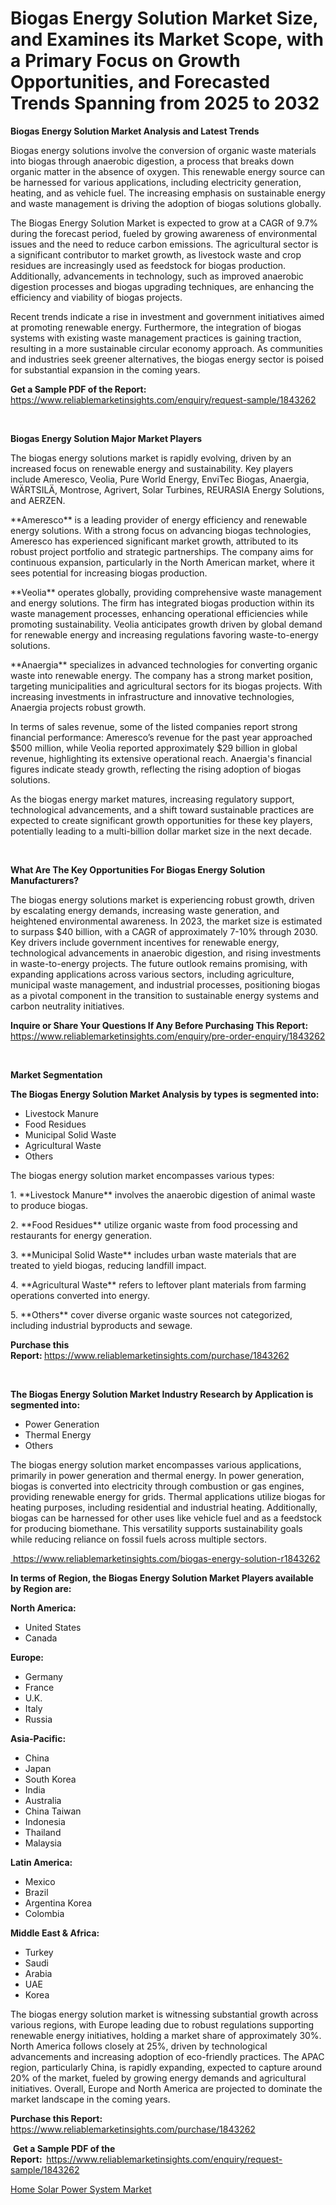 <p><h1>Biogas Energy Solution Market Size, and Examines its Market Scope, with a Primary Focus on Growth Opportunities, and Forecasted Trends Spanning from 2025 to 2032</h1></p><p><strong>Biogas Energy Solution Market Analysis and Latest Trends</strong></p>
<p><p>Biogas energy solutions involve the conversion of organic waste materials into biogas through anaerobic digestion, a process that breaks down organic matter in the absence of oxygen. This renewable energy source can be harnessed for various applications, including electricity generation, heating, and as vehicle fuel. The increasing emphasis on sustainable energy and waste management is driving the adoption of biogas solutions globally.</p><p>The Biogas Energy Solution Market is expected to grow at a CAGR of 9.7% during the forecast period, fueled by growing awareness of environmental issues and the need to reduce carbon emissions. The agricultural sector is a significant contributor to market growth, as livestock waste and crop residues are increasingly used as feedstock for biogas production. Additionally, advancements in technology, such as improved anaerobic digestion processes and biogas upgrading techniques, are enhancing the efficiency and viability of biogas projects.</p><p>Recent trends indicate a rise in investment and government initiatives aimed at promoting renewable energy. Furthermore, the integration of biogas systems with existing waste management practices is gaining traction, resulting in a more sustainable circular economy approach. As communities and industries seek greener alternatives, the biogas energy sector is poised for substantial expansion in the coming years.</p></p>
<p><strong>Get a Sample PDF of the Report:&nbsp;</strong> <a href="https://www.reliablemarketinsights.com/enquiry/request-sample/1843262?utm_campaign=3044&utm_medium=2&utm_source=Github&utm_content=ia&utm_term=07042025&utm_id=biogas-energy-solution">https://www.reliablemarketinsights.com/enquiry/request-sample/1843262</a></p>
<p>&nbsp;</p>
<p><strong>Biogas Energy Solution Major Market Players</strong></p>
<p><p>The biogas energy solutions market is rapidly evolving, driven by an increased focus on renewable energy and sustainability. Key players include Ameresco, Veolia, Pure World Energy, EnviTec Biogas, Anaergia, WÄRTSILÄ, Montrose, Agrivert, Solar Turbines, REURASIA Energy Solutions, and AERZEN.</p><p>**Ameresco** is a leading provider of energy efficiency and renewable energy solutions. With a strong focus on advancing biogas technologies, Ameresco has experienced significant market growth, attributed to its robust project portfolio and strategic partnerships. The company aims for continuous expansion, particularly in the North American market, where it sees potential for increasing biogas production.</p><p>**Veolia** operates globally, providing comprehensive waste management and energy solutions. The firm has integrated biogas production within its waste management processes, enhancing operational efficiencies while promoting sustainability. Veolia anticipates growth driven by global demand for renewable energy and increasing regulations favoring waste-to-energy solutions.</p><p>**Anaergia** specializes in advanced technologies for converting organic waste into renewable energy. The company has a strong market position, targeting municipalities and agricultural sectors for its biogas projects. With increasing investments in infrastructure and innovative technologies, Anaergia projects robust growth.</p><p>In terms of sales revenue, some of the listed companies report strong financial performance: Ameresco’s revenue for the past year approached $500 million, while Veolia reported approximately $29 billion in global revenue, highlighting its extensive operational reach. Anaergia's financial figures indicate steady growth, reflecting the rising adoption of biogas solutions.</p><p>As the biogas energy market matures, increasing regulatory support, technological advancements, and a shift toward sustainable practices are expected to create significant growth opportunities for these key players, potentially leading to a multi-billion dollar market size in the next decade.</p></p>
<p>&nbsp;</p>
<p><strong>What Are The Key Opportunities For Biogas Energy Solution Manufacturers?</strong></p>
<p><p>The biogas energy solutions market is experiencing robust growth, driven by escalating energy demands, increasing waste generation, and heightened environmental awareness. In 2023, the market size is estimated to surpass $40 billion, with a CAGR of approximately 7-10% through 2030. Key drivers include government incentives for renewable energy, technological advancements in anaerobic digestion, and rising investments in waste-to-energy projects. The future outlook remains promising, with expanding applications across various sectors, including agriculture, municipal waste management, and industrial processes, positioning biogas as a pivotal component in the transition to sustainable energy systems and carbon neutrality initiatives.</p></p>
<p><strong>Inquire or Share Your Questions If Any Before Purchasing This Report:</strong> <a href="https://www.reliablemarketinsights.com/enquiry/pre-order-enquiry/1843262?utm_campaign=3044&utm_medium=2&utm_source=Github&utm_content=ia&utm_term=07042025&utm_id=biogas-energy-solution">https://www.reliablemarketinsights.com/enquiry/pre-order-enquiry/1843262</a></p>
<p>&nbsp;</p>
<p><strong>Market Segmentation</strong></p>
<p><strong>The Biogas Energy Solution Market Analysis by types is segmented into:</strong></p>
<p><ul><li>Livestock Manure</li><li>Food Residues</li><li>Municipal Solid Waste</li><li>Agricultural Waste</li><li>Others</li></ul></p>
<p><p>The biogas energy solution market encompasses various types: </p><p>1. **Livestock Manure** involves the anaerobic digestion of animal waste to produce biogas.</p><p>2. **Food Residues** utilize organic waste from food processing and restaurants for energy generation.</p><p>3. **Municipal Solid Waste** includes urban waste materials that are treated to yield biogas, reducing landfill impact.</p><p>4. **Agricultural Waste** refers to leftover plant materials from farming operations converted into energy.</p><p>5. **Others** cover diverse organic waste sources not categorized, including industrial byproducts and sewage.</p></p>
<p><strong>Purchase this Report:&nbsp;</strong><a href="https://www.reliablemarketinsights.com/purchase/1843262?utm_campaign=3044&utm_medium=2&utm_source=Github&utm_content=ia&utm_term=07042025&utm_id=biogas-energy-solution">https://www.reliablemarketinsights.com/purchase/1843262</a></p>
<p>&nbsp;</p>
<p><strong>The Biogas Energy Solution Market Industry Research by Application is segmented into:</strong></p>
<p><ul><li>Power Generation</li><li>Thermal Energy</li><li>Others</li></ul></p>
<p><p>The biogas energy solution market encompasses various applications, primarily in power generation and thermal energy. In power generation, biogas is converted into electricity through combustion or gas engines, providing renewable energy for grids. Thermal applications utilize biogas for heating purposes, including residential and industrial heating. Additionally, biogas can be harnessed for other uses like vehicle fuel and as a feedstock for producing biomethane. This versatility supports sustainability goals while reducing reliance on fossil fuels across multiple sectors.</p></p>
<p><a href="https://www.reliablemarketinsights.com/biogas-energy-solution-r1843262?utm_campaign=3044&utm_medium=2&utm_source=Github&utm_content=ia&utm_term=07042025&utm_id=biogas-energy-solution">&nbsp;https://www.reliablemarketinsights.com/biogas-energy-solution-r1843262</a></p>
<p><strong>In terms of Region, the Biogas Energy Solution Market Players available by Region are:</strong></p>
<p>
    <p> <strong> North America: </strong>
        <ul>
            <li>United States</li>
            <li>Canada</li>
        </ul>
        </p> 
    <p> <strong> Europe: </strong>
        <ul>
            <li>Germany</li>
            <li>France</li>
            <li>U.K.</li>
            <li>Italy</li>
            <li>Russia</li>
        </ul>
        </p> 
    <p> <strong> Asia-Pacific: </strong>
        <ul>
            <li>China</li>
            <li>Japan</li>
            <li>South Korea</li>
            <li>India</li>
            <li>Australia</li>
            <li>China Taiwan</li>
            <li>Indonesia</li>
            <li>Thailand</li>
            <li>Malaysia</li>
        </ul>
        </p> 
    <p> <strong> Latin America: </strong>
        <ul>
            <li>Mexico</li>
            <li>Brazil</li>
            <li>Argentina Korea</li>
            <li>Colombia</li>
        </ul>
        </p> 
    <p> <strong> Middle East & Africa: </strong>
        <ul>
            <li>Turkey</li>
            <li>Saudi</li>
            <li>Arabia</li>
            <li>UAE</li>
            <li>Korea</li>
        </ul>
    </p>
    </p>
<p><p>The biogas energy solution market is witnessing substantial growth across various regions, with Europe leading due to robust regulations supporting renewable energy initiatives, holding a market share of approximately 30%. North America follows closely at 25%, driven by technological advancements and increasing adoption of eco-friendly practices. The APAC region, particularly China, is rapidly expanding, expected to capture around 20% of the market, fueled by growing energy demands and agricultural initiatives. Overall, Europe and North America are projected to dominate the market landscape in the coming years.</p></p>
<p><strong>Purchase this Report: </strong><a href="https://www.reliablemarketinsights.com/purchase/1843262?utm_campaign=3044&utm_medium=2&utm_source=Github&utm_content=ia&utm_term=07042025&utm_id=biogas-energy-solution">https://www.reliablemarketinsights.com/purchase/1843262</a></p>
<p>&nbsp;<strong>Get a Sample PDF of the Report:&nbsp;&nbsp;</strong><a href="https://www.reliablemarketinsights.com/enquiry/request-sample/1843262?utm_campaign=3044&utm_medium=2&utm_source=Github&utm_content=ia&utm_term=07042025&utm_id=biogas-energy-solution">https://www.reliablemarketinsights.com/enquiry/request-sample/1843262</a></p>
<p><strong></strong></p>
<p><p><a href="https://github.com/elodielamto06/Market-Research-Report-List-1/blob/main/home-solar-power-system-market.md?utm_campaign=3044&utm_medium=2&utm_source=Github&utm_content=ia&utm_term=07042025&utm_id=biogas-energy-solution">Home Solar Power System Market</a></p></p>
